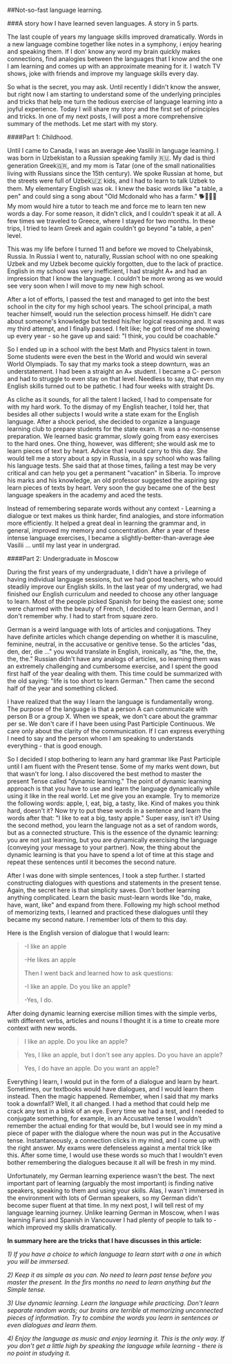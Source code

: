 ##Not-so-fast language learning.

###A story how I have learned seven languages.  A story in 5 parts.


The last couple of years my language skills improved dramatically. Words in a new language combine together like notes in a symphony, i enjoy hearing and speaking them. If I don' know any word my brain quickly makes connections, find analogies between the languages that I know and the one I am learning and comes up with an approximate meaning for it. I watch TV shows, joke with friends and improve my language skills every day.

So what is the secret, you may ask. Until recently I didn't know the answer, but right now I am starting to understand some of the underlying principles and tricks that help me turn the tedious exercise of language learning into a joyful experience. Today I will share my story and the first set of principles and tricks. In one of my next posts, I will post a more comprehensive summary of the methods. Let me start with my story.

####Part 1: Childhood.

Until I came to Canada, I was an average ~~Joe~~ Vasilii in language learning. I was born in Uzbekistan to a Russian speaking family 🇷🇺. My dad is third generation Greek🇬🇷, and my mom is Tatar (one of the small nationalities living with Russians since the 15th century). We spoke Russian at home, but the streets were full of Uzbek🇺🇿 kids, and I had to learn to talk Uzbek to them. My elementary English was ok. I knew the basic words like "a table, a pen" and could sing a song about "Old Mcdonald who has a farm." 🐕👨‍🌾🤠 My mom would hire a tutor to teach me and force me to learn ten new words a day. For some reason, it didn't click, and I couldn't speak it at all. A few times we traveled to Greece, where I stayed for two months. In these trips, I tried to learn Greek and again couldn't go beyond "a table, a pen" level. 

This was my life before I turned 11 and before we moved to Chelyabinsk, Russia. In Russia I went to, naturally, Russian school with no one speaking Uzbek and my Uzbek become quickly forgotten, due to the lack of practice. English in my school was very inefficient, I had straight A+ and had an impression that I know the language. I couldn't be more wrong as we would see very soon when I will move to my new high school.

After a lot of efforts, I passed the test and managed to get into the best school in the city for my high school years. The school principal, a math teacher himself, would run the selection process himself. He didn't care about someone's knowledge but tested his/her logical reasoning and. It was my third attempt, and I finally passed. I felt like; he got tired of me showing up every year - so he gave up and said: "I think, you could be coachable." 

So I ended up in a school with the best Math and Physics talent in town. Some students were even the best in the World and would win several World Olympiads. To say that my marks took a steep downturn, was an understatement. I had been a straight an A+ student. I became a C- person and had to struggle to even stay on that level. Needless to say, that even my English skills turned out to be pathetic. I had four weeks with straight Ds. 

As cliche as it sounds, for all the talent I lacked, I had to compensate for with my hard work. To the dismay of my English teacher, I told her, that besides all other subjects I would write a state exam for the English language. After a shock period, she decided to organize a language learning club to prepare students for the state exam. It was a no-nonsense preparation. We learned basic grammar, slowly going from easy exercises to the hard ones. One thing, however, was different; she would ask me to learn pieces of text by heart. Advice that I would carry to this day. She would tell me a story about a spy in Russia, in a spy school who was failing his language tests. She said that at those times, failing a test may be very critical and can help you get a permanent "vacation" in Siberia. To improve his marks and his knowledge, an old professor suggested the aspiring spy learn pieces of texts by heart. Very soon the guy became one of the best language speakers in the academy and aced the tests. 

Instead of remembering separate words without any context - Learning a dialogue or text makes us think harder, find analogies, and store information more efficiently. It helped a great deal in learning the grammar and, in general, improved my memory and concentration. After a year of these intense language exercises, I became a slightly-better-than-average ~~Joe~~ Vasilii … until my last year in undergrad.

####Part 2: Undergraduate in Moscow

During the first years of my undergraduate, I didn't have a privilege of having individual language sessions, but we had good teachers, who would steadily improve our English skills. In the last year of my undergrad, we had finished our English curriculum and needed to choose any other language to learn. Most of the people picked Spanish for being the easiest one; some were charmed with the beauty of French, I decided to learn German, and I don't remember why. I had to start from square zero.

German is a weird language with lots of articles and conjugations. They have definite articles which change depending on whether it is masculine, feminine, neutral, in the accusative or genitive tense.    So the articles "das, den, der, die …" you would translate in English, ironically, as "the, the, the, the, the." Russian didn't have any analogs of articles, so learning them was an extremely challenging and cumbersome exercise, and I spent the good first half of the year dealing with them. This time could be summarized with the old saying: "life is too short to learn German."  Then came the second half of the year and something clicked.

I have realized that the way I learn the language is fundamentally wrong. The purpose of the language is that a person A can communicate with person B or a group X. When we speak, we don't care about the grammar per se. We don't care if I have been using Past Participle Continuous. We care only about the clarity of the communication. If I can express everything I need to say and the person whom I am speaking to understands everything - that is good enough.

So I decided I stop bothering to learn any hard grammar like Past Participle until I am fluent with the Present tense. Some of my marks went down, but that wasn't for long. I also discovered the best method to master the present Tense called "dynamic learning." The point of dynamic learning approach is that you have to use and learn the language dynamically while using it like in the real world. Let me give you an example. Try to memorize the following words: apple, I, eat, big, a tasty, like. Kind of makes you think hard, doesn't it? Now try to put these words in a sentence and learn the words after that: "I like to eat a big, tasty apple." Super easy, isn't it? Using the second method, you learn the language not as a set of random words, but as a connected structure. This is the essence of the dynamic learning: you are not just learning, but you are dynamically exercising the language (conveying your message to your partner).  Now, the thing about the dynamic learning is that you have to spend a lot of time at this stage and repeat these sentences until it becomes the second nature. 

After I was done with simple sentences, I took a step further. I started constructing dialogues with questions and statements in the present tense. Again, the secret here is that simplicity saves. Don't bother learning anything complicated. Learn the basic must-learn words like "do, make, have, want, like" and expand from there.  Following my high school method of memorizing texts, I learned and practiced these dialogues until they became my second nature. I remember lots of them to this day.  

 Here is the English version of dialogue that I would learn:

> -I like an apple
>
> -He likes an apple
>
> Then I went back and learned how to ask questions:
>
> -I like an apple. Do you like an apple?
>
> -Yes, I do.

After doing dynamic learning exercise million times with the simple verbs, with different verbs, articles and nouns I thought it is a time to create more context with new words.

> I like an apple. Do you like an apple?

> Yes, I like an apple, but I don't see any apples. Do you have an apple?

> Yes, I do have an apple. Do you want an apple?

Everything I learn, I would put in the form of a dialogue and learn by heart. Sometimes, our textbooks would have dialogues, and I would learn them instead. Then the magic happened. Remember, when I said that my marks took a downfall? Well, it all changed. I had a method that could help me crack any test in a blink of an eye. Every time we had a test, and I needed to conjugate something, for example, in an Accusative tense I wouldn't remember the actual ending for that would be, but I would see in my mind a piece of paper with the dialogue where the noun was put in the Accusative tense. Instantaneously, a connection clicks in my mind, and I come up with the right answer. My exams were defenseless against a mental trick like this. After some time, I would use these words so much that I wouldn't even bother remembering the dialogues because it all will be fresh in my mind. 

Unfortunately, my German learning experience wasn't the best. The next important part of learning (arguably the most important) is finding native speakers, speaking to them and using your skills. Alas, I wasn't immersed in the environment with lots of German speakers, so my German didn't become super fluent at that time. In my next post, I will tell rest of my language learning journey. Unlike learning German in Moscow, when I was learning Farsi and Spanish in Vancouver I had plenty of people to talk to - which improved my skills dramatically.

**In summary here are the tricks that I have discusses in this article:**

*1) If you have a choice to which language to learn start with a one in which you will be immersed.*

*2) Keep it as simple as you can. No need to learn past tense before you master the present. In the firs months no need to learn anything but the Simple tense.*

*3) Use dynamic learning. Learn the language while practicing. Don't learn separate random words; our brains are terrible at memorizing  unconnected pieces of information. Try to combine the words you learn in sentences or even dialogues and learn them.*

*4) Enjoy the language as music and enjoy learning it. This is the only way. If you don't get a little high by speaking the language while learning - there is no point in studying it.*

